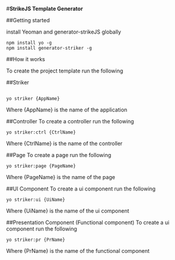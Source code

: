 #__StrikeJS Template Generator__

##Getting started

install Yeoman and generator-strikeJS globally

```
npm install yo -g
npm install generator-striker -g
```


##How it works

To create the project template run the following

##Striker
```

yo striker {AppName}

```
Where {AppName} is the name of the application

##Controller
To create a controller run the following 

```
yo striker:ctrl {CtrlName}
```
Where {CtrlName} is the name of the controller

##Page
To create a page run the following 

```
yo striker:page {PageName}
```
Where {PageName} is the name of the page


##UI Component
To create a ui component run the following 

```
yo striker:ui {UiName}
```
Where {UiName} is the name of the ui component

##Presentation Component (Functional component)
To create a ui component run the following 

```
yo striker:pr {PrName}
```
Where {PrName} is the name of the functional component

